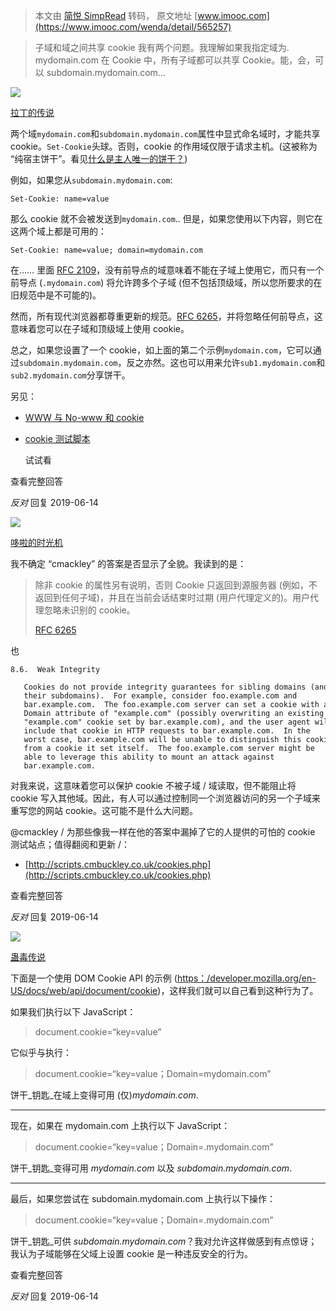 > 本文由 [简悦 SimpRead](http://ksria.com/simpread/) 转码， 原文地址 [www.imooc.com](https://www.imooc.com/wenda/detail/565257)

> 子域和域之间共享 cookie 我有两个问题。我理解如果我指定域为. mydomain.com 在 Cookie 中，所有子域都可以共享 Cookie。能，会，可以 subdomain.mydomain.com...

[![](https://img4.sycdn.imooc.com/5458478b0001f01502200220-100-100.jpg)](https://www.imooc.com/u/6457903/bbs)

[拉丁的传说](https://www.imooc.com/u/6457903/bbs "拉丁的传说")

两个域`mydomain.com`和`subdomain.mydomain.com`属性中显式命名域时，才能共享 cookie。`Set-Cookie`头球。否则，cookie 的作用域仅限于请求主机。(这被称为 “纯宿主饼干”。看见[什么是主人唯一的饼干？](https://stackoverflow.com/questions/12387338/what-is-a-host-only-cookie))

例如，如果您从`subdomain.mydomain.com`:

```
Set-Cookie: name=value

```

那么 cookie 就不会被发送到`mydomain.com`.. 但是，如果您使用以下内容，则它在这两个域上都是可用的：

```
Set-Cookie: name=value; domain=mydomain.com

```

在…… 里面 [RFC 2109](http://tools.ietf.org/html/rfc2109)，没有前导点的域意味着不能在子域上使用它，而只有一个前导点 (`.mydomain.com`) 将允许跨多个子域 (但不包括顶级域，所以您所要求的在旧规范中是不可能的)。

然而，所有现代浏览器都尊重更新的规范。[RFC 6265](http://tools.ietf.org/html/rfc6265)，并将忽略任何前导点，这意味着您可以在子域和顶级域上使用 cookie。

总之，如果您设置了一个 cookie，如上面的第二个示例`mydomain.com`，它可以通过`subdomain.mydomain.com`，反之亦然。这也可以用来允许`sub1.mydomain.com`和`sub2.mydomain.com`分享饼干。

另见：

*   [WWW 与 No-www 和 cookie](http://www.phpied.com/www-vs-no-www-and-cookies/)
    
*   [cookie 测试脚本](https://scripts.cmbuckley.co.uk/cookies.php)
    
    试试看

查看完整回答

_反对_ 回复 2019-06-14

[![](https://img4.sycdn.imooc.com/5458477300014deb02200220-100-100.jpg)](https://www.imooc.com/u/6463836/bbs)

[哆啦的时光机](https://www.imooc.com/u/6463836/bbs "哆啦的时光机")

我不确定 “cmackley” 的答案是否显示了全貌。我读到的是：

> 除非 cookie 的属性另有说明，否则 Cookie 只返回到源服务器 (例如，不返回到任何子域)，并且在当前会话结束时过期 (用户代理定义的)。用户代理忽略未识别的 cookie。
> 
> [RFC 6265](https://tools.ietf.org/html/rfc6265#section-4.1.2)

也

```
8.6.  Weak Integrity

   Cookies do not provide integrity guarantees for sibling domains (and
   their subdomains).  For example, consider foo.example.com and
   bar.example.com.  The foo.example.com server can set a cookie with a
   Domain attribute of "example.com" (possibly overwriting an existing
   "example.com" cookie set by bar.example.com), and the user agent will
   include that cookie in HTTP requests to bar.example.com.  In the
   worst case, bar.example.com will be unable to distinguish this cookie
   from a cookie it set itself.  The foo.example.com server might be
   able to leverage this ability to mount an attack against
   bar.example.com.

```

对我来说，这意味着您可以保护 cookie 不被子域 / 域读取，但不能阻止将 cookie 写入其他域。因此，有人可以通过控制同一个浏览器访问的另一个子域来重写您的网站 cookie。这可能不是什么大问题。

@cmackley / 为那些像我一样在他的答案中漏掉了它的人提供的可怕的 cookie 测试站点；值得翻阅和更新 /：

*   [http://scripts.cmbuckley.co.uk/cookies.php](http://scripts.cmbuckley.co.uk/cookies.php)
    

查看完整回答

_反对_ 回复 2019-06-14

[![](https://img4.sycdn.imooc.com/5458502c00012d4a02200220-100-100.jpg)](https://www.imooc.com/u/6458195/bbs)

[蛊毒传说](https://www.imooc.com/u/6458195/bbs "蛊毒传说")

下面是一个使用 DOM Cookie API 的示例 ([https：/developer.mozilla.org/en-US/docs/web/api/document/cookie](https://developer.mozilla.org/en-US/docs/Web/API/Document/cookie))，这样我们就可以自己看到这种行为了。

如果我们执行以下 JavaScript：

> document.cookie=“key=value”

它似乎与执行：

> document.cookie=“key=value；Domain=mydomain.com”

饼干_钥匙_在域上变得可用 (仅)_mydomain.com_.

* * *

现在，如果在 mydomain.com 上执行以下 JavaScript：

> document.cookie=“key=value；Domain=.mydomain.com”

饼干_钥匙_变得可用 _mydomain.com_ 以及 _subdomain.mydomain.com_.

* * *

最后，如果您尝试在 subdomain.mydomain.com 上执行以下操作：

> document.cookie=“key=value；Domain=.mydomain.com”

饼干_钥匙_可供 _subdomain.mydomain.com_？我对允许这样做感到有点惊讶；我认为子域能够在父域上设置 cookie 是一种违反安全的行为。

查看完整回答

_反对_ 回复 2019-06-14